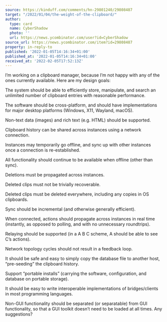 ```yaml
---
source: https://kinduff.com/comments/hn-29801240/29808487
target: "/2022/01/04/the-weight-of-the-clipboard/"
author:
  type: card
  name: CyberShadow
  photo: ''
  url: https://news.ycombinator.com/user?id=CyberShadow
source_url: https://news.ycombinator.com/item?id=29808487
property: in-reply-to
published: '2022-01-05T14:16:34+01:00'
published_at: '2022-01-05T14:16:34+01:00'
received_at: '2022-02-05T17:52:13Z'
---
```


I’m working on a clipboard manager, because I’m not happy with any of the ones currently available. Here are my design goals:

The system should be able to efficiently store, manipulate, and search an unlimited number of clipboard entries with reasonable performance.


The software should be cross-platform, and should have implementations for major desktop platforms (Windows, X11, Wayland, macOS).


Non-text data (images) and rich text (e.g. HTML) should be supported.


Clipboard history can be shared across instances using a network connection.


Instances may temporarily go offline, and sync up with other instances once a connection is re-established.


All functionality should continue to be available when offline (other than sync).


Deletions must be propagated across instances.


Deleted clips must not be trivially recoverable.


Deleted clips must be deleted everywhere, including any copies in OS clipboards.


Sync should be incremental (and otherwise generally efficient).


When connected, actions should propagate across instances in real time (instantly, as opposed to polling, and with no unnecessary roundtrips).


Relaying should be supported (in a A B C scheme, A should be able to see C’s actions).


Network topology cycles should not result in a feedback loop.


It should be safe and easy to simply copy the database file to another host, “pre-seeding” the clipboard history.


Support “portable installs” (carrying the software, configuration, and database on portable storage).


It should be easy to write interoperable implementations of bridges/clients in most programming languages.

Non-GUI functionality should be separated (or separatable) from GUI functionality, so that a GUI toolkit doesn’t need to be loaded at all times.
Any suggestions?